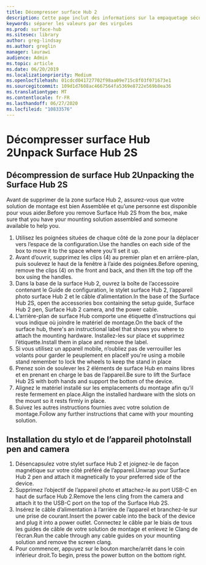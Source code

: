 ```yaml
---
title: Décompresser surface Hub 2
description: Cette page inclut des informations sur la empaquetage sécurisé de surface Hub 2.
keywords: séparer les valeurs par des virgules
ms.prod: surface-hub
ms.sitesec: library
author: greg-lindsay
ms.author: greglin
manager: laurawi
audience: Admin
ms.topic: article
ms.date: 06/20/2019
ms.localizationpriority: Medium
ms.openlocfilehash: 01cdcd041727702f98aa09e715c8f03f071673e1
ms.sourcegitcommit: 109d1d7608ac4667564fa5369e8722e569b8ea36
ms.translationtype: MT
ms.contentlocale: fr-FR
ms.lasthandoff: 06/27/2020
ms.locfileid: "10833576"
---
```

# <span data-ttu-id="419f4-104">Décompresser surface Hub 2</span><span class="sxs-lookup"><span data-stu-id="419f4-104">Unpack Surface Hub 2S</span></span>

## <span data-ttu-id="419f4-105">Décompression de surface Hub 2</span><span class="sxs-lookup"><span data-stu-id="419f4-105">Unpacking the Surface Hub 2S</span></span>

<span data-ttu-id="419f4-106">Avant de supprimer de la zone surface Hub 2, assurez-vous que votre solution de montage est bien Assemblée et qu’une personne est disponible pour vous aider.</span><span class="sxs-lookup"><span data-stu-id="419f4-106">Before you remove Surface Hub 2S from the box, make sure that you have your mounting solution assembled and someone available to help you.</span></span>

1. <span data-ttu-id="419f4-107">Utilisez les poignées situées de chaque côté de la zone pour la déplacer vers l’espace de la configuration.</span><span class="sxs-lookup"><span data-stu-id="419f4-107">Use the handles on each side of the box to move it to the space where you'll set it up.</span></span>
2. <span data-ttu-id="419f4-108">Avant d’ouvrir, supprimez les clips (4) au premier plan et en arrière-plan, puis soulevez le haut de la fenêtre à l’aide des poignées.</span><span class="sxs-lookup"><span data-stu-id="419f4-108">Before opening, remove the clips (4) on the front and back, and then lift the top off the box using the handles.</span></span>
3. <span data-ttu-id="419f4-109">Dans la base de la surface Hub 2, ouvrez la boîte de l’accessoire contenant le Guide de configuration, le stylet surface Hub 2, l’appareil photo surface Hub 2 et le câble d’alimentation.</span><span class="sxs-lookup"><span data-stu-id="419f4-109">In the base of the Surface Hub 2S, open the accessories box containing the setup guide, Surface Hub 2 pen, Surface Hub 2 camera, and the power cable.</span></span>
4. <span data-ttu-id="419f4-110">L’arrière-plan de surface Hub comporte une étiquette d’instructions qui vous indique où joindre le matériel de montage.</span><span class="sxs-lookup"><span data-stu-id="419f4-110">On the back of the surface hub, there's an instructional label that shows you where to attach the mounting hardware.</span></span> <span data-ttu-id="419f4-111">Installez-les sur place et supprimez l’étiquette.</span><span class="sxs-lookup"><span data-stu-id="419f4-111">Install them in place and remove the label.</span></span>
5. <span data-ttu-id="419f4-112">Si vous utilisez un appareil mobile, n’oubliez pas de verrouiller les volants pour garder le peuplement en place</span><span class="sxs-lookup"><span data-stu-id="419f4-112">If you're using a mobile stand remember to lock the wheels to keep the stand in place</span></span>
6. <span data-ttu-id="419f4-113">Prenez soin de soulever les 2 éléments de surface Hub en mains libres et en prenant en charge le bas de l’appareil.</span><span class="sxs-lookup"><span data-stu-id="419f4-113">Be sure to lift the Surface Hub 2S with both hands and support the bottom of the device.</span></span>
7. <span data-ttu-id="419f4-114">Alignez le matériel installé sur les emplacements du montage afin qu’il reste fermement en place.</span><span class="sxs-lookup"><span data-stu-id="419f4-114">Align the installed hardware with the slots on the mount so it rests firmly in place.</span></span>
8. <span data-ttu-id="419f4-115">Suivez les autres instructions fournies avec votre solution de montage.</span><span class="sxs-lookup"><span data-stu-id="419f4-115">Follow any further instructions that came with your mounting solution.</span></span>

## <span data-ttu-id="419f4-116">Installation du stylo et de l’appareil photo</span><span class="sxs-lookup"><span data-stu-id="419f4-116">Install pen and camera</span></span>

1. <span data-ttu-id="419f4-117">Désencapsulez votre stylet surface Hub 2 et joignez-le de façon magnétique sur votre côté préféré de l’appareil.</span><span class="sxs-lookup"><span data-stu-id="419f4-117">Unwrap your Surface Hub 2 pen and attach it magnetically to your preferred side of the device.</span></span>
2. <span data-ttu-id="419f4-118">Supprimez l’objectif de l’appareil photo et attachez-le au port USB-C en haut de surface Hub 2.</span><span class="sxs-lookup"><span data-stu-id="419f4-118">Remove the lens cling from the camera and attach it to the USB-C port on the top of the Surface Hub 2S.</span></span>
3. <span data-ttu-id="419f4-119">Insérez le câble d’alimentation à l’arrière de l’appareil et branchez-le sur une prise de courant.</span><span class="sxs-lookup"><span data-stu-id="419f4-119">Insert the power cable into the back of the device and plug it into a power outlet.</span></span> <span data-ttu-id="419f4-120">Connectez le câble par le biais de tous les guides de câble de votre solution de montage et enlevez le Clang de l’écran.</span><span class="sxs-lookup"><span data-stu-id="419f4-120">Run the cable through any cable guides on your mounting solution and remove the screen clang.</span></span>
4. <span data-ttu-id="419f4-121">Pour commencer, appuyez sur le bouton marche/arrêt dans le coin inférieur droit.</span><span class="sxs-lookup"><span data-stu-id="419f4-121">To begin, press the power button on the bottom right.</span></span>
